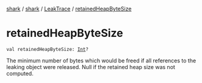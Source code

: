 [shark](../../index.md) / [shark](../index.md) / [LeakTrace](index.md) / [retainedHeapByteSize](./retained-heap-byte-size.md)

# retainedHeapByteSize

`val retainedHeapByteSize: `[`Int`](https://kotlinlang.org/api/latest/jvm/stdlib/kotlin/-int/index.html)`?`

The minimum number of bytes which would be freed if all references to the leaking object were
released. Null if the retained heap size was not computed.

